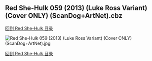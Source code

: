 ## Red She-Hulk 059 (2013) (Luke Ross Variant) (Cover ONLY) (ScanDog+ArtNet).cbz


[回到 Red She-Hulk 目录](https://github.com/alicewish/markdown/blob/master/series/Red-She-Hulk.md)


![Red She-Hulk 059 (2013) (Luke Ross Variant) (Cover ONLY) (ScanDog+ArtNet).jpg](https://wx1.sinaimg.cn/large/6a9fdecaly1fr0wwzmjg2j21401p6k7r.jpg)

[回到 Red She-Hulk 目录](https://github.com/alicewish/markdown/blob/master/series/Red-She-Hulk.md)


